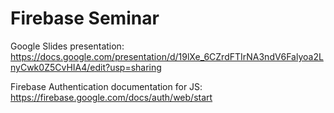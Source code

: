 # Firebase Seminar

Google Slides presentation: https://docs.google.com/presentation/d/19lXe_6CZrdFTIrNA3ndV6Falyoa2LnyCwk0Z5CvHIA4/edit?usp=sharing

Firebase Authentication documentation for JS: https://firebase.google.com/docs/auth/web/start